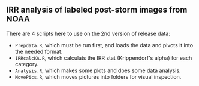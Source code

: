 ## IRR analysis of labeled post-storm images from NOAA

There are 4 scripts here to use on the 2nd version of release data:

- `Prepdata.R`, which must be run first, and loads the data and pivots it into the needed format.
- `IRRcalcKA.R`, which calculats the IRR stat (Krippendorf's alpha) for each category.
- `Analysis.R`, which makes some plots and does some data analysis.
- `MovePics.R`, which moves pictures into folders for visual inspection.


